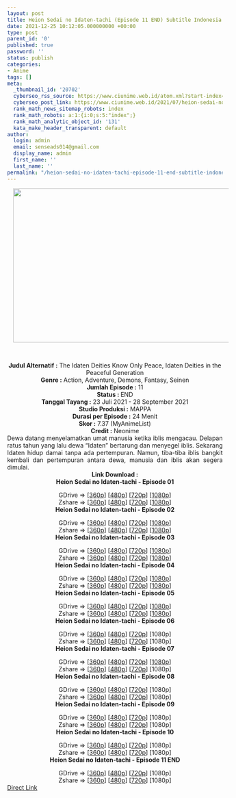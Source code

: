 ```yaml
---
layout: post
title: Heion Sedai no Idaten-tachi (Episode 11 END) Subtitle Indonesia
date: 2021-12-25 10:12:05.000000000 +00:00
type: post
parent_id: '0'
published: true
password: ''
status: publish
categories:
- Anime
tags: []
meta:
  _thumbnail_id: '20702'
  cyberseo_rss_source: https://www.ciunime.web.id/atom.xml?start-index=151&max-results=150
  cyberseo_post_link: https://www.ciunime.web.id/2021/07/heion-sedai-no-idaten-tachi-subtitle.html
  rank_math_news_sitemap_robots: index
  rank_math_robots: a:1:{i:0;s:5:"index";}
  rank_math_analytic_object_id: '131'
  kata_make_header_transparent: default
author:
  login: admin
  email: senseads014@gmail.com
  display_name: admin
  first_name: ''
  last_name: ''
permalink: "/heion-sedai-no-idaten-tachi-episode-11-end-subtitle-indonesia/"
---
```

<div>
<div class="separator" style="clear: both; text-align: center;"><a href="https://1.bp.blogspot.com/-yEUgvBrELw8/YPwdAlztTmI/AAAAAAAAe_M/sH3kIXe7zDM_fqUzegIpVTrjyRKTGZgLQCLcBGAsYHQ/s1280/Heion%2BSedai%2Bno%2BIdaten-tachi.jpg" style="margin-left: 1em; margin-right: 1em;"><img border="0" data-original-height="720" data-original-width="1280" height="360" src="{{ site.baseurl }}/assets/2021/12/Heion%2BSedai%2Bno%2BIdaten-tachi.jpg" width="640" /></a></div>
<p><b><br /></b></div>
<div style="text-align: center;"><b style="font-weight: bold;">Judul</b><b style="font-weight: bold;"><b> Alternatif</b> :</b> The Idaten Deities Know Only Peace,&nbsp;Idaten Deities in the Peaceful Generation</div>
<div style="text-align: center;"><b><b>Genre :</b></b> Action, Adventure, Demons, Fantasy, Seinen</div>
<div style="text-align: center;"><b>Jumlah Episode :</b> 11<br /><b>Status : </b>END<br /><b>Tanggal Tayang :</b>&nbsp;23 Juli 2021&nbsp;- 28 September 2021<br /><b>Studio Produksi :</b> MAPPA<br /><b>Durasi per Episode :</b> 24 Menit</div>
<div style="text-align: center;"><b>Skor :</b> 7.37 (MyAnimeList)<br /><b>Credit :</b> Neonime</div>
<div style="text-align: center;"></div>
<div style="text-align: justify;">Dewa datang menyelamatkan umat manusia ketika iblis mengacau. Delapan ratus tahun yang lalu dewa “Idaten” bertarung dan menyegel iblis. Sekarang Idaten hidup damai tanpa ada pertempuran. Namun, tiba-tiba iblis bangkit kembali dan pertempuran antara dewa, manusia dan iblis akan segera dimulai.</div>
<div style="text-align: justify;"></div>
<div style="text-align: justify;"></div>
<div style="text-align: center;"><b>Link Download :</b></div>
<div style="text-align: center;"><b>Heion Sedai no Idaten-tachi - Episode 01</b></p>
<div style="text-align: center;">GDrive =&gt; [<a href="https://acefile.co/f/50608405/neonime_idaten-01-360p-zip" target="_blank" rel="noopener">360p</a>] [<a href="https://acefile.co/f/50608406/neonime_idaten-01-480p-zip" target="_blank" rel="noopener">480p</a>] [<a href="https://acefile.co/f/50608407/neonime_idaten-01-720p-zip" target="_blank" rel="noopener">720p</a>] [<a href="https://acefile.co/f/50608409/neonime_idaten-01-1080p-zip" target="_blank" rel="noopener">1080p</a>]<br />Zshare =&gt; [<a href="https://www71.zippyshare.com/v/QHzf03j0/file.html" target="_blank" rel="noopener">360p</a>] [<a href="https://www78.zippyshare.com/v/QgvgQa4L/file.html" target="_blank" rel="noopener">480p</a>] [<a href="https://www21.zippyshare.com/v/OVkH3KbH/file.html" target="_blank" rel="noopener">720p</a>] [<a href="https://www36.zippyshare.com/v/7HxlWDqu/file.html" target="_blank" rel="noopener">1080p</a>] </div>
<div style="text-align: center;"><b>Heion Sedai no Idaten-tachi&nbsp;- Episode 02</b></p>
<div>GDrive =&gt; [<a href="https://acefile.co/f/50609265/neonime_idaten-02-360p-zip" target="_blank" rel="noopener">360p</a>] [<a href="https://acefile.co/f/50609260/neonime_idaten-02-480p-zip" target="_blank" rel="noopener">480p</a>] [<a href="https://acefile.co/f/50609256/neonime_idaten-02-720p-zip" target="_blank" rel="noopener">720p</a>] [<a href="https://acefile.co/f/50609252/neonime_idaten-02-1080p-zip" target="_blank" rel="noopener">1080p</a>]<br />Zshare =&gt; [<a href="https://www42.zippyshare.com/v/hTtmO1pB/file.html" target="_blank" rel="noopener">360p</a>] [<a href="https://www87.zippyshare.com/v/2OOFI7MW/file.html" target="_blank" rel="noopener">480p</a>] [<a href="https://www25.zippyshare.com/v/VehKUJYO/file.html" target="_blank" rel="noopener">720p</a>] [<a href="https://www84.zippyshare.com/v/tOODg6eh/file.html" target="_blank" rel="noopener">1080p</a>]</div>
<div><b>Heion Sedai no Idaten-tachi&nbsp;- Episode 03</b></p>
<div>GDrive =&gt; [<a href="https://acefile.co/f/51178256/neonime_idaten-03-360p-zip" target="_blank" rel="noopener">360p</a>] [<a href="https://acefile.co/f/51178260/neonime_idaten-03-480p-zip" target="_blank" rel="noopener">480p</a>] [<a href="https://acefile.co/f/51178262/neonime_idaten-03-720p-zip" target="_blank" rel="noopener">720p</a>] [<a href="https://acefile.co/f/51178264/neonime_idaten-03-1080p-zip" target="_blank" rel="noopener">1080p</a>]<br />Zshare =&gt; [<a href="https://www115.zippyshare.com/v/oKS51LaW/file.html" target="_blank" rel="noopener">360p</a>] [<a href="https://www14.zippyshare.com/v/MLnzZZmq/file.html" target="_blank" rel="noopener">480p</a>] [<a href="https://www12.zippyshare.com/v/5U0epY5o/file.html" target="_blank" rel="noopener">720p</a>] [<a href="https://www116.zippyshare.com/v/NxJcDh3j/file.html" target="_blank" rel="noopener">1080p</a>]</div>
</div>
<div><b>Heion Sedai no Idaten-tachi&nbsp;- Episode 04</b></p>
<div>GDrive =&gt; [<a href="https://acefile.co/f/51780590/neonime_extonan-idaten-04-360p-zip" target="_blank" rel="noopener">360p</a>] [<a href="https://acefile.co/f/51778315/neonime_idaten-04-480p-zip" target="_blank" rel="noopener">480p</a>] [<a href="https://acefile.co/f/51779864/neonime_idaten-04-720p-zip" target="_blank" rel="noopener">720p</a>] [<a href="https://acefile.co/f/51779862/neonime_idaten-04-1080p-zip" target="_blank" rel="noopener">1080p</a>]<br />Zshare =&gt; [<a href="https://www112.zippyshare.com/v/AJ2GOnyE/file.html" target="_blank" rel="noopener">360p</a>] [<a href="https://www30.zippyshare.com/v/HD8lu6QL/file.html" target="_blank" rel="noopener">480p</a>] [<a href="https://www21.zippyshare.com/v/ROadEIeE/file.html" target="_blank" rel="noopener">720p</a>] [<a href="https://www18.zippyshare.com/v/0dJ9XuYP/file.html" target="_blank" rel="noopener">1080p</a>]</div>
</div>
<div><b>Heion Sedai no Idaten-tachi&nbsp;- Episode 05</b></p>
<div>GDrive =&gt; [<a href="https://acefile.co/f/52367765/gatsunime-net-heionidaten_5_360p-mp4" target="_blank" rel="noopener">360p</a>] [<a href="https://acefile.co/f/52367768/gatsunime-net-heionidaten_5_480p-mp4" target="_blank" rel="noopener">480p</a>] [<a href="https://acefile.co/f/52367768/gatsunime-net-heionidaten_5_480p-mp4" target="_blank" rel="noopener">720p</a>] [<a href="https://acefile.co/f/52404780/neonime_idaten-05-1080p-zip" target="_blank" rel="noopener">1080p</a>]<br />Zshare =&gt; [<a href="https://www90.zippyshare.com/v/GRfFvWZA/file.html" target="_blank" rel="noopener">360p</a>] [<a href="https://www90.zippyshare.com/v/2lCyalKn/file.html" target="_blank" rel="noopener">480p</a>] [<a href="https://www90.zippyshare.com/v/eMdZ4lOt/file.html" target="_blank" rel="noopener">720p</a>] [<a href="https://www62.zippyshare.com/v/ZM5KD0Qd/file.html" target="_blank" rel="noopener">1080p</a>]</div>
</div>
<div><b>Heion Sedai no Idaten-tachi&nbsp;- Episode 06</b></p>
<div>GDrive =&gt; [<a href="https://mir.cr/0PBC5O7V" target="_blank" rel="noopener">360p</a>] [<a href="https://acefile.co/f/52940879/neonime_idaten-06-480p-zip" target="_blank" rel="noopener">480p</a>] [<a href="https://acefile.co/f/52941104/neonime_idaten-06-720p-zip" target="_blank" rel="noopener">720p</a>] [1080p]<br />Zshare =&gt; [<a href="https://www111.zippyshare.com/v/5Wn42FCn/file.html" target="_blank" rel="noopener">360p</a>] [<a href="https://www14.zippyshare.com/v/fvbH2CIV/file.html" target="_blank" rel="noopener">480p</a>] [<a href="https://www82.zippyshare.com/v/BtiOketA/file.html" target="_blank" rel="noopener">720p</a>] [1080p]</div>
</div>
<div><b>Heion Sedai no Idaten-tachi&nbsp;- Episode 07</b></p>
<div>GDrive =&gt; [<a href="https://acefile.co/f/53507320/idaten-07-360p-mp4" target="_blank" rel="noopener">360p</a>] [<a href="https://acefile.co/f/53507322/idaten-07-480p-mkv" target="_blank" rel="noopener">480p</a>] [<a href="https://acefile.co/f/53507324/idaten-07-720p-mkv" target="_blank" rel="noopener">720p</a>] [<a href="https://acefile.co/f/53507325/idaten-07-1080p-mkv">1080p</a>]<br />Zshare =&gt; [<a href="https://www85.zippyshare.com/v/ciFZBgMb/file.html" target="_blank" rel="noopener">360p</a>] [<a href="https://www85.zippyshare.com/v/NZUcSFSE/file.html" target="_blank" rel="noopener">480p</a>] [<a href="https://www85.zippyshare.com/v/HmDNxm73/file.html" target="_blank" rel="noopener">720p</a>] [1080p]</div>
</div>
<div><b>Heion Sedai no Idaten-tachi&nbsp;- Episode 08</b></p>
<div>GDrive =&gt; [<a href="https://www.mp4upload.com/vkokyuty6ixf" target="_blank" rel="noopener">360p</a>] [<a href="https://www.mp4upload.com/63yfa0kgptxu" target="_blank" rel="noopener">480p</a>] [<a href="https://www.mp4upload.com/a1ecx3jyhuqc" target="_blank" rel="noopener">720p</a>] [1080p]<br />Zshare =&gt; [<a href="https://www116.zippyshare.com/v/VJj1Bvaq/file.html" target="_blank" rel="noopener">360p</a>] [<a href="https://www116.zippyshare.com/v/Fv79dtyL/file.html" target="_blank" rel="noopener">480p</a>] [<a href="https://www116.zippyshare.com/v/xXrtSU7S/file.html" target="_blank" rel="noopener">720p</a>] [1080p]</div>
</div>
<div><b>Heion Sedai no Idaten-tachi&nbsp;- Episode 09</b></p>
<div>GDrive =&gt; [<a href="https://www.mp4upload.com/zly20gcej2wl" target="_blank" rel="noopener">360p</a>] [<a href="https://www.mp4upload.com/t4s8a2vgitho" target="_blank" rel="noopener">480p</a>] [<a href="https://www.mp4upload.com/qbcm9f8iij43" target="_blank" rel="noopener">720p</a>] [1080p]<br />Zshare =&gt; [<a href="https://www79.zippyshare.com/v/9rDgbnQX/file.html" target="_blank" rel="noopener">360p</a>] [<a href="https://www79.zippyshare.com/v/tO3EUKLK/file.html" target="_blank" rel="noopener">480p</a>] [<a href="https://www79.zippyshare.com/v/IEHD9ERB/file.html" target="_blank" rel="noopener">720p</a>] [1080p]</div>
</div>
<div><b>Heion Sedai no Idaten-tachi&nbsp;- Episode 10</b></p>
<div>GDrive =&gt; [<a href="https://www.mp4upload.com/ekx7nn11okc4" target="_blank" rel="noopener">360p</a>] [<a href="https://www.mp4upload.com/qsw0pk638ik4" target="_blank" rel="noopener">480p</a>] [<a href="https://www.mp4upload.com/y1allb50z3aq" target="_blank" rel="noopener">720p</a>] [1080p]<br />Zshare =&gt; [<a href="https://www84.zippyshare.com/v/CaoQ8IUb/file.html" target="_blank" rel="noopener">360p</a>] [<a href="https://www84.zippyshare.com/v/vlDIZLrI/file.html" target="_blank" rel="noopener">480p</a>] [<a href="https://www84.zippyshare.com/v/BPlRdFj2/file.html" target="_blank" rel="noopener">720p</a>] [1080p]</div>
</div>
<div><b>Heion Sedai no Idaten-tachi&nbsp;- Episode 11 END</b></p>
<div>GDrive =&gt; [<a href="https://www.mp4upload.com/64r479felhu5" target="_blank" rel="noopener">360p</a>] [<a href="https://www.mp4upload.com/hrrs96vy358n" target="_blank" rel="noopener">480p</a>] [<a href="https://www.mp4upload.com/h8ng0mjylftx" target="_blank" rel="noopener">720p</a>] [1080p]<br />Zshare =&gt; [<a href="https://www56.zippyshare.com/v/ZEOOFRDU/file.html" target="_blank" rel="noopener">360p</a>] [<a href="https://www56.zippyshare.com/v/Gxu8ZCNT/file.html" target="_blank" rel="noopener">480p</a>] [<a href="https://www56.zippyshare.com/v/yQ91vBH5/file.html" target="_blank" rel="noopener">720p</a>] [1080p]</div>
</div>
</div>
</div>
<link rel="stylesheet" href="https://cdnjs.cloudflare.com/ajax/libs/font-awesome/4.7.0/css/font-awesome.min.css" />
<div class="divbtn"> <a href="https://handymansurrender.com/fihup8buzv?key=94550f7ce39444073321dde3b8782f97" class="btn"><i class="fa fa-download"></i> Direct Link</a> </div>
